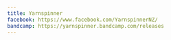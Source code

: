 ```yaml
---
title: Yarnspinner
facebook: https://www.facebook.com/YarnspinnerNZ/
bandcamp: https://yarnspinner.bandcamp.com/releases
---
```

